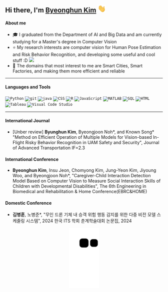 <h2 align="left">Hi there, I'm <a href="https://www.linkedin.com/in/byeonghun-kim-896831279/" target="_blank" rel="noopener noreferrer">Byeonghun Kim</a> <img src="https://raw.githubusercontent.com/ABSphreak/ABSphreak/master/gifs/Hi.gif" height="25" max-width:100%/>
  
#### About me
- 🎓 I graduated from the Department of AI and Big Data and am currently studying for a Master's degree in Computer Vision
- ⭐ My research interests are computer vision for Human Pose Estimation and Risk Behavior Recognition, and developing some useful and cool stuff :D <img src="https://media.giphy.com/media/WUlplcMpOCEmTGBtBW/giphy.gif" width="30">
- 🏢 The domains that most interest to me are Smart Cities, Smart Factories, and making them more efficient and reliable

---

#### Languages and Tools 
<p>
  <code><img height="25" src="https://raw.githubusercontent.com/UjwalKandi/UjwalKandi/changes-to-readme/svg/python-5.svg" alt="Python"></code>
  <code><img height="25" src="https://raw.githubusercontent.com/UjwalKandi/UjwalKandi/changes-to-readme/svg/git-icon.svg" alt="git"></code>
  <code><img height="27" src="https://raw.githubusercontent.com/UjwalKandi/UjwalKandi/changes-to-readme/svg/java-4.svg" alt="java"></code>
  <code><img height="25" src="https://raw.githubusercontent.com/UjwalKandi/UjwalKandi/changes-to-readme/svg/css-3.svg" alt="CSS"></code>
  <code><img height="25" src="https://raw.githubusercontent.com/UjwalKandi/UjwalKandi/changes-to-readme/svg/r-lang.svg" alt="R"></code>
  <code><img height="25" src="https://raw.githubusercontent.com/UjwalKandi/UjwalKandi/changes-to-readme/svg/javascript.svg" alt="JavaScript"></code>
  <code><img height="25" src="https://raw.githubusercontent.com/UjwalKandi/UjwalKandi/master/svg/Matlab_Logo.png" alt="MATLAB"></code>
  <code><img height="26" src="https://raw.githubusercontent.com/UjwalKandi/UjwalKandi/changes-to-readme/svg/sql.png" alt="SQL"></code>
  <code><img height="25" src="https://raw.githubusercontent.com/UjwalKandi/UjwalKandi/changes-to-readme/svg/html-5.svg" alt="HTML"></code>
  <code><img height="25" src="https://raw.githubusercontent.com/UjwalKandi/UjwalKandi/changes-to-readme/svg/tableau-software.svg" alt="Tableau"></code>
  <code><img height="25" src="https://raw.githubusercontent.com/UjwalKandi/UjwalKandi/changes-to-readme/svg/visual-studio-code-1.svg" alt="Visual Code Studio"></code>
</p>

---
  
#### International Journal 
- [Unber review] **Byunghun Kim**, Byeongjoon Noh*, and Known Song* "Method on Efficient Operation of Multiple Models for Vision-based In-Flight Risky Behavior Recognition in UAM Safety and Security", Journal of Advanced Transportation IF=2.3

#### International Conference
- **Byeonghun Kim**, Insu Jeon, Chomyong Kim, Jung-Yeon Kim, Jiyoung Woo, and Byeongjoon Noh*, "Caregiver-Child Interaction Detection Model Based on Computer Vision to Measure Social Interaction Skills of Children with Developmental Disabilities", The 6th Engineering in Biomedical and Rehabilitation & Home Conference(EBRC&HOME)

#### Domestic Conference
- **김병훈**, 노병준*, "무인 드론 기체 내 승객 위험 행동 감지를 위한 다중 비전 모델 스케줄링 시스템", 2024 한국 ITS 학회 춘계학술대회 논문집, 2024


<!--- snake -->
<div align="center">
  <img  src="https://github.com/Kim-Byeong-Hun/Kim-Byeong-Hun/blob/output/github-contribution-grid-snake.svg"
       alt="snake" /></a>
</div>

